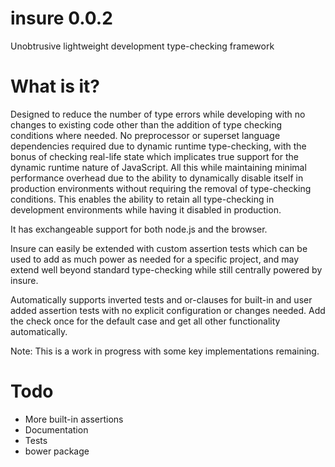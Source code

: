 insure 0.0.2
=====

Unobtrusive lightweight development type-checking framework

What is it?
=

Designed to reduce the number of type errors while developing with no changes to existing code other than 
the addition of type checking conditions where needed. No preprocessor or superset language dependencies 
required due to dynamic runtime type-checking, with the bonus of checking real-life state which implicates 
true support for the dynamic runtime nature of JavaScript. All this while maintaining minimal performance 
overhead due to the ability to dynamically disable itself in production environments without requiring the
removal of type-checking conditions. This enables the ability to retain all type-checking in development 
environments while having it disabled in production.

It has exchangeable support for both node.js and the browser.

Insure can easily be extended with custom assertion tests which can be used to add as much power as
needed for a specific project, and may extend well beyond standard type-checking while still centrally
powered by insure.

Automatically supports inverted tests and or-clauses for built-in and user added assertion tests with no
explicit configuration or changes needed. Add the check once for the default case and get all other 
functionality automatically.

Note: This is a work in progress with some key implementations remaining.

Todo
=

* More built-in assertions
* Documentation
* Tests
* bower package